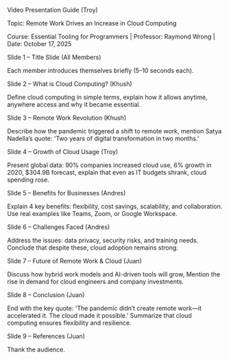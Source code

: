 Video Presentation Guide (Troy)

 Topic: Remote Work Drives an Increase in Cloud Computing
 
 Course: Essential Tooling for Programmers | Professor: Raymond Wrong | Date: October 17, 2025
 
 Slide 1 – Title Slide (All Members)
 
 Each member introduces themselves briefly (5–10 seconds each).
 
 Slide 2 – What is Cloud Computing? (Khush)
 
 Define cloud computing in simple terms, explain how it allows anytime, anywhere access and why it became essential.
 
 Slide 3 – Remote Work Revolution (Khush)
 
 Describe how the pandemic triggered a shift to remote work, mention Satya Nadella’s quote: 'Two years of digital transformation in two months.'
 
 Slide 4 – Growth of Cloud Usage (Troy)
 
 Present global data: 90% companies increased cloud use, 6% growth in 2020, $304.9B forecast, explain that even as IT budgets shrank, cloud spending rose.
 
 Slide 5 – Benefits for Businesses (Andres)
 
 Explain 4 key benefits: flexibility, cost savings, scalability, and collaboration. Use real examples like Teams, Zoom, or Google Workspace.
 
 Slide 6 – Challenges Faced (Andres)
 
 Address the issues: data privacy, security risks, and training needs. Conclude that despite these, cloud adoption remains strong.
 
 Slide 7 – Future of Remote Work & Cloud (Juan)
 
 Discuss how hybrid work models and AI-driven tools will grow, Mention the rise in demand for cloud engineers and company investments.
 
 Slide 8 – Conclusion (Juan)
 
 End with the key quote: 'The pandemic didn’t create remote work—it accelerated it. The cloud made it possible.' Summarize that cloud computing ensures flexibility and resilience.

 Slide 9 – References (Juan)
 
 Thank the audience.
